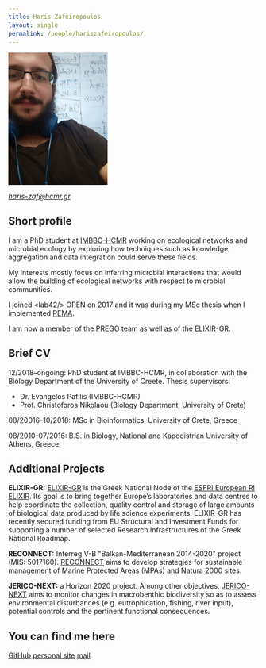 ```yaml
---
title: Haris Zafeiropoulos
layout: single
permalink: /people/hariszafeiropoulos/
---
```


<p align="left">
  <img src="https://raw.githubusercontent.com/evangelospafilis/lab42open/master/_pages/people_hariszafeiropoulos.jpg"  width="200" align="center" >
</p>

[*haris-zaf@hcmr.gr*](haris-zaf@hcmr.gr)

## Short profile
I am a PhD student at [IMBBC-HCMR](http://imbbc3.hcmr.gr/) working on ecological networks and microbial ecology by exploring how techniques such as knowledge aggregation and data integration could serve these fields. 

My interests mostly focus on inferring microbial interactions that would allow the building of ecological networks with respect to microbial communities. 

I joined \<lab42/\> OPEN on 2017 and it was during my MSc thesis when I implemented [PEMA](https://github.com/hariszaf/pema).

I am now a member of the [PREGO](https://evangelospafilis.github.io/prego_web_site/) team as well as of the [ELIXIR-GR](https://www.elixir-greece.org/). 


## Brief CV

12/2018–ongoing: PhD student at IMBBC-HCMR, in collaboration with the Biology Department of the University of Creete.
Thesis supervisors: 
- Dr. Evangelos Pafilis (IMBBC-HCMR) 
- Prof. Christoforos Nikolaou (Biology Department, University of Crete)

08/20016–10/2018: MSc in Bioinformatics, University of Crete, Greece

08/2010-07/2016: B.S. in Biology, National and Kapodistrian University of Athens, Greece


## Additional Projects

**ELIXIR-GR:** [ELIXIR-GR](https://www.elixir-greece.org/) is the Greek National Node of the [ESFRI European RI ELIXIR](https://elixir-europe.org/). Its goal is to bring together Europe’s laboratories and data centres to help coordinate the collection, quality control and storage of large amounts of biological data produced by life science experiments. ELIXIR-GR has recently secured funding from EU Structural and Investment Funds for supporting a number of selected Research Infrastructures of the Greek National Roadmap.

**RECONNECT:** Interreg V-B "Balkan-Mediterranean 2014-2020" project (MIS: 5017160). [RECONNECT]( https://reconnect.hcmr.gr/) aims to develop strategies for sustainable management of Marine Protected Areas (MPAs) and Natura 2000 sites.

**JERICO-NEXT:** a Horizon 2020 project. Among other objectives, [JERICO-NEXT](http://www.jerico-ri.eu/ )  aims to monitor changes in macrobenthic biodiversity so as to assess environmental disturbances 	(e.g. eutrophication, fishing, river input), potential controls and the pertinent functional 	consequences.


## You can find me here
[GitHub](https://github.com/hariszaf/)
[personal site](https://hariszaf.github.io/)
[mail](haris-zaf@hcmr.gr)
